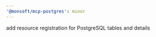 ```yaml
---
'@monsoft/mcp-postgres': minor
---
```


add resource registration for PostgreSQL tables and details
